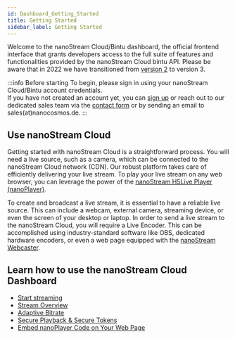 ```yaml
---
id: Dashboard_Getting_Started
title: Getting Started
sidebar_label: Getting Started
---
```


Welcome to the nanoStream Cloud/Bintu dashboard, the official frontend interface that grants developers access to the full suite of features and functionalities provided by the nanoStream Cloud bintu API. Please be aware that in 2022 we have transitioned from [version 2](../cloud-frontend/getting_started.md) to version 3.

:::info Before starting
To begin, please sign in using your nanoStream Cloud/Bintu account credentials. <br/>
If you have not created an account yet, you can [sign up](https://dashboard.nanostream.cloud/auth?signup) or reach out to our dedicated sales team via the [contact form](https://www.nanocosmos.de/contact) or by sending an email to sales(at)nanocosmos.de.
:::

## Use nanoStream Cloud

Getting started with nanoStream Cloud is a straightforward process. You will need a live source, such as a camera, which can be connected to the nanoStream Cloud network (CDN). Our robust platform takes care of efficiently delivering your live stream. To play your live stream on any web browser, you can leverage the power of the [nanoStream H5Live Player (nanoPlayer)](https://docs.nanocosmos.de/docs/nanoplayer/nanoplayer_introduction).

To create and broadcast a live stream, it is essential to have a reliable live source. This can include a webcam, external camera, streaming device, or even the screen of your desktop or laptop. In order to send a live stream to the nanoStream Cloud, you will require a Live Encoder. This can be accomplished using industry-standard software like OBS, dedicated hardware encoders, or even a web page equipped with the [nanoStream Webcaster](https://docs.nanocosmos.de/docs/webrtc/nanostream_webrtc_introduction).

## Learn how to use the nanoStream Cloud Dashboard

- [Start streaming](./Dashboard_Start_Streaming)
- [Stream Overview](./Dashboard_Stream_Overview)
- [Adaptive Bitrate](./Dashboard_ABR_Transcoding)
- [Secure Playback & Secure Tokens](./Dashboard_Secure)
- [Embed nanoPlayer Code on Your Web Page](./Dashboard_nanoPlayer)

